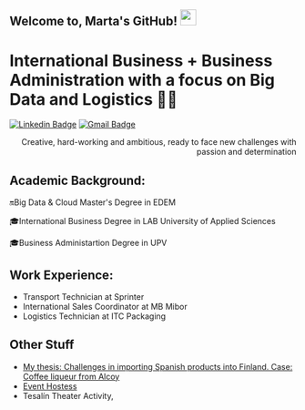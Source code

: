 ## Welcome to, Marta's GitHub!  <img src="https://media.giphy.com/media/hvRJCLFzcasrR4ia7z/giphy.gif" width="28px" height="28px">

<h1>International Business + Business Administration with a focus on Big Data and Logistics 👩‍💻</h1> 


[![Linkedin Badge](https://img.shields.io/badge/-martamiroreig-blue?style=flat-square&logo=Linkedin&logoColor=white&link=https://www.linkedin.com/in/martamiroreig)](https://www.linkedin.com/in/martamiroreig/) [![Gmail Badge](https://img.shields.io/badge/-martmiro0@gmail.com-c14438?style=flat-square&logo=Gmail&logoColor=white&link=mailto:martamiro0@gmail.com)](mailto:martamiro0@gmail.com) 

<div style="text-align: right">Creative, hard-working and ambitious, ready to face new challenges with passion and determination </div>

## Academic Background:
🔛​​Big Data & Cloud Master's Degree in EDEM

🎓International Business Degree in LAB University of Applied Sciences

🎓Business Administartion Degree in UPV
 
 ## Work Experience: 
 * Transport Technician at Sprinter
 * International Sales Coordinator at MB Mibor
 * Logistics Technician at ITC Packaging 
 
## Other Stuff
  - [My thesis: Challenges in importing Spanish products into Finland. Case: Coffee liqueur from Alcoy](http://hdl.handle.net/10251/205575)
  - [Event Hostess](https://youtu.be/DCXU2iW8UUU?feature=shared)
  - Tesalín Theater Activity,

 
